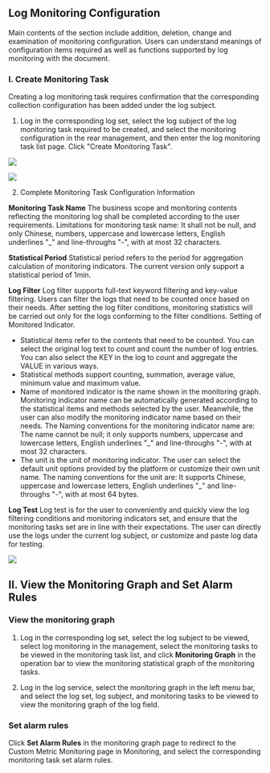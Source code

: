 ## Log Monitoring Configuration

Main contents of the section include addition, deletion, change and examination of monitoring configuration. Users can understand meanings of configuration items required as well as functions supported by log monitoring with the document.

### I. Create Monitoring Task

Creating a log monitoring task requires confirmation that the corresponding collection configuration has been added under the log subject.

1. Log in the corresponding log set, select the log subject of the log monitoring task required to be created, and select the monitoring configuration in the rear management, and then enter the log monitoring task list page. Click "Create Monitoring Task".

![](https://raw.githubusercontent.com/jdcloudcom/cn/zhangwenjie-only/image/LogService/LogMonitor/logmonitor01.jpg)

![](https://raw.githubusercontent.com/jdcloudcom/cn/zhangwenjie-only/image/LogService/LogMonitor/logmonitor02.jpg)

2. Complete Monitoring Task Configuration Information

**Monitoring Task Name** The business scope and monitoring contents reflecting the monitoring log shall be completed according to the user requirements. Limitations for monitoring task name: It shall not be null, and only Chinese, numbers, uppercase and lowercase letters, English underlines "_" and line-throughs "-", with at most 32 characters.

**Statistical Period** Statistical period refers to the period for aggregation calculation of monitoring indicators. The current version only support a statistical period of 1min.

**Log Filter** Log filter supports full-text keyword filtering and key-value filtering. Users can filter the logs that need to be counted once based on their needs. After setting the log filter conditions, monitoring statistics will be carried out only for the logs conforming to the filter conditions.
Setting of Monitored Indicator.

- Statistical items refer to the contents that need to be counted. You can select the original log text to count and count the number of log entries. You can also select the KEY in the log to count and aggregate the VALUE in various ways.
- Statistical methods support counting, summation, average value, minimum value and maximum value.
- Name of monitored indicator is the name shown in the monitoring graph. Monitoring indicator name can be automatically generated according to the statistical items and methods selected by the user. Meanwhile, the user can also modify the monitoring indicator name based on their needs. The Naming conventions for the monitoring indicator name are: The name cannot be null; it only supports numbers, uppercase and lowercase letters, English underlines "_" and line-throughs "-", with at most 32 characters.
- The unit is the unit of monitoring indicator. The user can select the default unit options provided by the platform or customize their own unit name. The naming conventions for the unit are: It supports Chinese, uppercase and lowercase letters, English underlines "_" and line-throughs "-", with at most 64 bytes.

**Log Test** Log test is for the user to conveniently and quickly view the log filtering conditions and monitoring indicators set, and ensure that the monitoring tasks set are in line with their expectations. The user can directly use the logs under the current log subject, or customize and paste log data for testing.

![](https://raw.githubusercontent.com/jdcloudcom/cn/zhangwenjie-only/image/LogService/LogMonitor/logmonitor03.jpg)

## II. View the Monitoring Graph and Set Alarm Rules

### View the monitoring graph

1. Log in the corresponding log set, select the log subject to be viewed, select log monitoring in the management, select the monitoring tasks to be viewed in the monitoring task list, and click **Monitoring Graph** in the operation bar to view the monitoring statistical graph of the monitoring tasks.

2. Log in the log service, select the monitoring graph in the left menu bar, and select the log set, log subject, and monitoring tasks to be viewed to view the monitoring graph of the log field.

### Set alarm rules

Click **Set Alarm Rules** in the monitoring graph page to redirect to the Custom Metric Monitoring page in Monitoring, and select the corresponding monitoring task set alarm rules.

